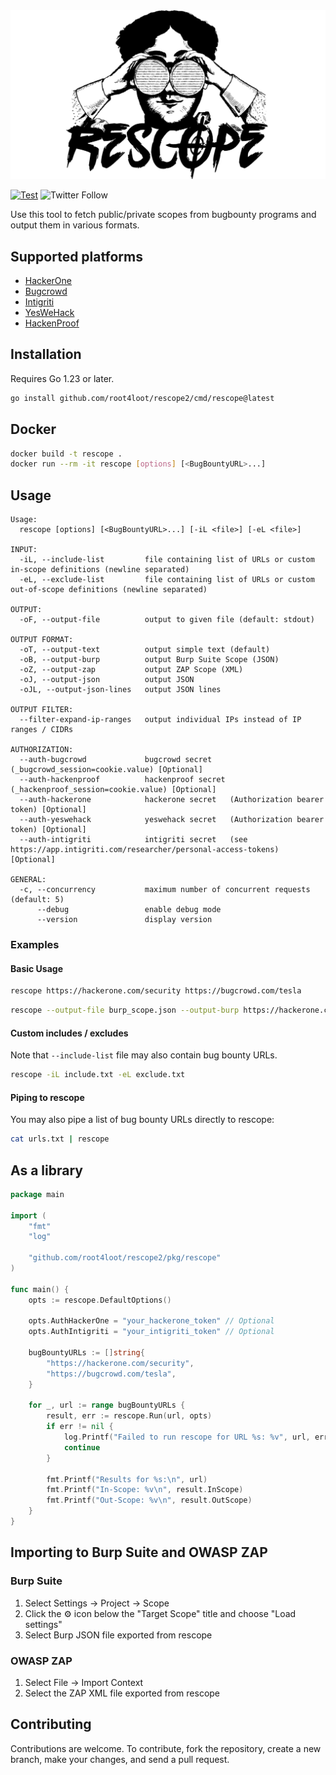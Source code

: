 <img src="logo.png" alt="Logo" width="900"/>

[![Test](https://github.com/root4loot/rescope/actions/workflows/test.yml/badge.svg?branch=main)](https://github.com/root4loot/rescope/actions/workflows/test.yml)
![Twitter Follow](https://img.shields.io/twitter/follow/danielantonsen.svg?style=dark)


Use this tool to fetch public/private scopes from bugbounty programs and output them in various formats. 

## Supported platforms

- [HackerOne](https://hackerone.com)
- [Bugcrowd](https://bugcrowd.com)
- [Intigriti](https://www.intigriti.com)
- [YesWeHack](https://yeswehack.com)
- [HackenProof](https://hackenproof.com)

## Installation

Requires Go 1.23 or later.

```bash
go install github.com/root4loot/rescope2/cmd/rescope@latest
```

## Docker

```bash
docker build -t rescope .
docker run --rm -it rescope [options] [<BugBountyURL>...]
```

## Usage

```
Usage:
  rescope [options] [<BugBountyURL>...] [-iL <file>] [-eL <file>]

INPUT:
  -iL, --include-list         file containing list of URLs or custom in-scope definitions (newline separated)
  -eL, --exclude-list         file containing list of URLs or custom out-of-scope definitions (newline separated)

OUTPUT:
  -oF, --output-file          output to given file (default: stdout)

OUTPUT FORMAT:
  -oT, --output-text          output simple text (default)
  -oB, --output-burp          output Burp Suite Scope (JSON)
  -oZ, --output-zap           output ZAP Scope (XML)
  -oJ, --output-json          output JSON
  -oJL, --output-json-lines   output JSON lines

OUTPUT FILTER:
  --filter-expand-ip-ranges   output individual IPs instead of IP ranges / CIDRs

AUTHORIZATION:
  --auth-bugcrowd             bugcrowd secret    (_bugcrowd_session=cookie.value) [Optional]
  --auth-hackenproof          hackenproof secret (_hackenproof_session=cookie.value) [Optional]
  --auth-hackerone            hackerone secret   (Authorization bearer token) [Optional]
  --auth-yeswehack            yeswehack secret   (Authorization bearer token) [Optional]
  --auth-intigriti            intigriti secret   (see https://app.intigriti.com/researcher/personal-access-tokens) [Optional]

GENERAL:
  -c, --concurrency           maximum number of concurrent requests (default: 5)
      --debug                 enable debug mode
      --version               display version
```

### Examples

#### Basic Usage

```bash
rescope https://hackerone.com/security https://bugcrowd.com/tesla
```

```bash
rescope --output-file burp_scope.json --output-burp https://hackerone.com/security https://bugcrowd.com/tesla
```

#### Custom includes / excludes

Note that `--include-list` file may also contain bug bounty URLs.

```bash
rescope -iL include.txt -eL exclude.txt
```

#### Piping to rescope

You may also pipe a list of bug bounty URLs directly to rescope:

```bash
cat urls.txt | rescope
```

## As a library

```go
package main

import (
	"fmt"
	"log"

	"github.com/root4loot/rescope2/pkg/rescope"
)

func main() {
	opts := rescope.DefaultOptions()

	opts.AuthHackerOne = "your_hackerone_token" // Optional
	opts.AuthIntigriti = "your_intigriti_token" // Optional

	bugBountyURLs := []string{
		"https://hackerone.com/security",
		"https://bugcrowd.com/tesla",
	}

	for _, url := range bugBountyURLs {
		result, err := rescope.Run(url, opts)
		if err != nil {
			log.Printf("Failed to run rescope for URL %s: %v", url, err)
			continue
		}

		fmt.Printf("Results for %s:\n", url)
		fmt.Printf("In-Scope: %v\n", result.InScope)
		fmt.Printf("Out-Scope: %v\n", result.OutScope)
	}
}
```

## Importing to Burp Suite and OWASP ZAP

### Burp Suite

1. Select Settings -> Project -> Scope
2. Click the ⚙︎ icon below the "Target Scope" title and choose "Load settings"
3. Select Burp JSON file exported from rescope

### OWASP ZAP

1. Select File -> Import Context
2. Select the ZAP XML file exported from rescope

## Contributing

Contributions are welcome. To contribute, fork the repository, create a new branch, make your changes, and send a pull request.
